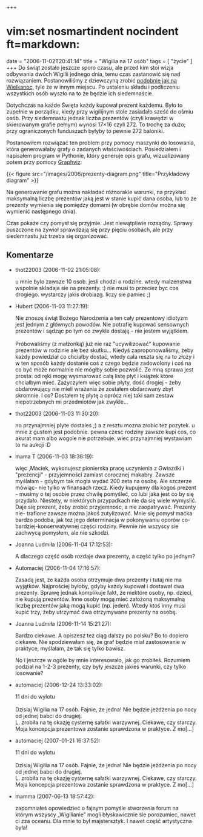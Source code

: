 +++
# vim:set nosmartindent nocindent ft=markdown:
date = "2006-11-02T20:41:14"
title = "Wigilia na 17 osób"
tags = [ "życie" ]
+++
Do świąt zostało jeszcze sporo czasu, ale przed kim stoi wizja odbywania dwóch
Wigilii jednego dnia, temu czas zastanowić się nad rozwiązaniem.  Postanowiliśmy
z dziewczyną zrobić [podobnie jak na Wielkanoc](/2006/04/17/sped-rodzinny/),
tyle że w innym miejscu. Po ustaleniu składu i podliczeniu wszystkich osób
wyszło na to że będzie ich siedemnaście.

<!--more-->

Dotychczas na każde Święta każdy kupował prezent każdemu. Było to zupełnie w
porządku, kiedy przy wigilijnym stole zasiadało sześć do ośmiu osób. Przy
siedemnastu jednak liczba prezentów (czyli krawędzi w skierowanym grafie
pełnym) wynosi 17×16 czyli 272. To trochę za dużo; przy ograniczonych
funduszach byłyby to pewnie 272 baloniki.

Postanowiłem rozwiązać ten problem przy pomocy maszynki do losowania, która
generowałaby grafy o zadanych właściwościach. Posiedziałem i napisałem program
w Pythonie, który generuje opis grafu, wizualizowany potem przy pomocy
[Graphviz](http://www.graphviz.org/):

{{< figure src="/images/2006/prezenty-diagram.png" title="Przykładowy diagram" >}}

Na generowanie grafu można nakładać różnorakie warunki, na przykład maksymalną
liczbę prezentów jaką jest w stanie kupić dana osoba, lub to że prezenty
wymienia się pomiędzy domami (w obrębie domów można się wymienić następnego
dnia).

Czas pokaże czy pomysł się przyjmie. Jest niewątpliwie rozsądny. Sprawy
puszczone na żywioł sprawdzają się przy pięciu osobach, ale przy siedemnastu
już trzeba się organizować.

## Komentarze

* thot22003 (2006-11-02 21:05:08): <p>u mnie bylo zawsze 10 osob. jesli chodzi o
  rodzine. wtedy malzenstwa wspolnie skladaja sie na prezenty. :) nie musi to
  przeciez byc cos drogiego. wystarczy jakis drobiazg. liczy sie pamiec ;)</p>
* Hubert (2006-11-03 11:27:19): <p>Nie znoszę świąt Bożego Narodzenia a ten cały
  prezentowy idiotyzm jest jednym z głównych powodów. Nie potrafię kupować
  sensownych prezentów i sądząc po tym co zwykle dostaję - nie jestem wyjątkiem.
  <br /> <br />Próbowaliśmy (z małżonką) już nie raz &quot;ucywilizować&quot;
  kupowanie prezentów w rodzinie ale bez skutku... Kiedyś zaproponowaliśmy, żeby
  każdy powiedział co chciałby dostać, wtedy cała reszta się na to złoży i w ten
  sposób każdy dostanie coś z czego będzie zadowolony i coś na co być może
  normalnie nie mógłby sobie pozwolić. Ze mną sprawa jest prosta: od ręki mogę
  wysmarować całą listę płyt i książek które chciałbym mieć. Zażyczyłem więc
  sobie płyty, dość drogiej - żeby obdarowujący nie mieli wrażenia że zostałem
  obdarowany zbyt skromnie. I co? Dostałem tę płytę a oprócz niej taki sam
  zestaw niepotrzebnych mi przedmiotów jak zwykle...</p>
* thot22003 (2006-11-03 11:30:20): <p>no przynajmniej plyte dostales ;) a z
  resztu mozna zrobic tez pozytek. u mnie z gustem jest podobnie. pewna czesc
  rodziny zawsze kupi cos, co akurat mam albo wogole nie potrzebuje. wiec
  przynajmniej wystawiam to na aukcji :D</p>
* mama T (2006-11-03 18:38:19): <p>więc ,Maciek, wykonujesz pionierska pracę
  uczynienia z Gwiazdki i &quot;prezencji&quot; - przyjemności zamiast corocznej
  makabry.  Zawsze myślałam - gdybym tak mogła wydać 200 zeta na osobę. Ale
  szczerze mówiąc- nie tylko w finansach rzecz.  Kiedy kupujemy dla kogoś
  prezent - musimy o tej osobie przez chwilę pomyśleć, co lubi jaka jest co by
  się przydało. Niestety, w niektórych przypadkach nie da się wiele wymyslić.
  Daje się prezent, żeby zrobić przyjemnośc, a nie zaopatrywać. Prezenty nie-
  trafione zawsze można jakoś zutylizować. Mnie się pomysł maćka bardzo podoba,
  jak tez jego determinacja w pokonywaniu oporów co-bardziej-konserwatywnej
  części rodziny. Pewnie nie wszyscy sie zachwycą pomysłem, ale nie szkodzi.</p>
* Joanna Ludmiła (2006-11-04 17:12:53): <p>A dlaczego część osób rozdaje dwa
  prezenty, a część tylko po jednym?</p>
* Automaciej (2006-11-04 17:16:57): <p>Zasadą jest, że każda osoba otrzymuje dwa
  prezenty i tutaj nie ma wyjątków. Najprościej byłoby, gdyby każdy kupował i
  dostawał dwa prezenty. Sprawę jednak komplikuje fakt, że niektóre osoby, np.
  dzieci, nie kupują prezentów. Inne osoby mogą mieć założoną maksymalną liczbę
  prezentów jaką mogą kupić (np. jeden). Wtedy ktoś inny musi kupić trzy, żeby
  utrzymać dwa otrzymywane prezenty na osobę.</p>
* Joanna Ludmiła (2006-11-14 15:21:27): <p>Bardzo ciekawe. A opiszesz też ciąg
  dalszy po polsku? Bo to dopiero ciekawe. Nie spodziewałam się, że graf będzie
  miał zastosowanie w praktyce, myślałam, że tak się tylko bawisz.</p>  <p>No i
  jeszcze w ogóle by mnie interesowało, jak go zrobiłeś. Rozumiem podział na
  1-2-3 prezenty, czy były jeszcze jakieś warunki, czy tylko losowanie?</p>
* automaciej (2006-12-24 13:33:02): <p>11 dni do wylotu<br /><br />Dzisiaj
  Wigilia na 17 osób. Fajnie, że jedna! Nie będzie jeżdżenia po nocy od jednej
  babci do drugiej.<br />L. zrobiła na tę okazję cysternę sałatki warzywnej.
  Ciekawe, czy starczy.<br />Moja koncepcja prezentowa zostanie sprawdzona w
  praktyce. Z mo[...]</p>
* automaciej (2007-01-21 16:37:52): <p>11 dni do wylotu<br /><br />Dzisiaj
  Wigilia na 17 osób. Fajnie, że jedna! Nie będzie jeżdżenia po nocy od jednej
  babci do drugiej.<br />L. zrobiła na tę okazję cysternę sałatki warzywnej.
  Ciekawe, czy starczy.<br />Moja koncepcja prezentowa zostanie sprawdzona w
  praktyce. Z mo[...]</p>
* mamma (2007-06-13 18:57:42): <p>zapomniałeś opowiedzieć o fajnym pomyśle
  stworzenia forum na którym wszyscy &#8222;Wigilianie&#8221; mogli
  błyskawicznie sie porozumiec, nawet ci zza oceanu. Dla mnie to był
  majstersztyk. I nawet część artystyczna była!</p>
